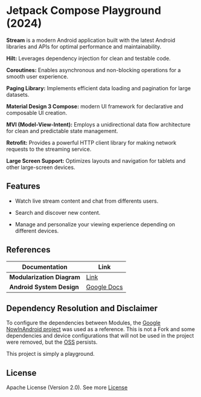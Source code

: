 # Jetpack Compose Playground (2024)

**Stream** is a modern Android application built with  the latest Android libraries and APIs for optimal performance and maintainability.

**Hilt:** Leverages dependency injection for clean and testable code.

**Coroutines:** Enables asynchronous and non-blocking operations for a smooth user experience.

**Paging Library:** Implements efficient data loading and pagination for large datasets.

**Material Design 3 Compose:** modern UI framework for declarative and composable UI creation.

**MVI (Model-View-Intent):** Employs a unidirectional data flow architecture for clean and predictable state management.

**Retrofit:** Provides a powerful HTTP client library for making network requests to the streaming service.

**Large Screen Support:** Optimizes layouts and navigation for tablets and other large-screen devices.

## Features

* Watch live stream content and chat from differents users.

* Search and discover new content.

* Manage and personalize your viewing experience depending on different devices.

## References

| Documentation                                              | Link                                                                              |
|------------------------------------------------------------|-----------------------------------------------------------------------------------|
| **Modularization Diagram** | [Link]() |
| **Android System Design** | [Google Docs]() |

## Dependency Resolution and Disclaimer

To configure the dependencies between Modules, the [Google NowInAndroid project](https://github.com/android/nowinandroid) was used as a reference. This is not a Fork and some dependencies and device configurations that will not be used in the project were removed, but the [OSS](https://developers.google.com/android/guides/opensource) persists.

This project is simply a playground. 

## License

Apache License (Version 2.0). See more [License](https://github.com/andrespengineer/compose-2024/blob/main/LICENSE)



